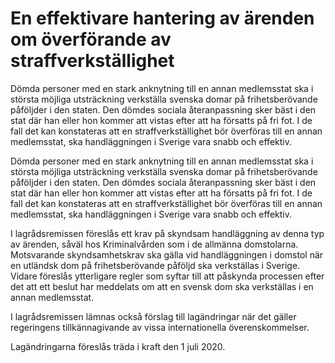 # En effektivare hantering av ärenden om överförande av straffverkställighet

Dömda personer med en stark anknytning till en annan medlemsstat ska i största möjliga utsträckning verkställa svenska domar på frihetsberövande påföljder i den staten. Den dömdes sociala återanpassning sker bäst i den stat där han eller hon kommer att vistas efter att ha försatts på fri fot. I de fall det kan konstateras att en straffverkställighet bör överföras till en annan medlemsstat, ska handläggningen i Sverige vara snabb och effektiv.

Dömda personer med en stark anknytning till en annan medlemsstat ska i största möjliga utsträckning verkställa svenska domar på frihetsberövande påföljder i den staten. Den dömdes sociala återanpassning sker bäst i den stat där han eller hon kommer att vistas efter att ha försatts på fri fot. I de fall det kan konstateras att en straffverkställighet bör överföras till en annan medlemsstat, ska handläggningen i Sverige vara snabb och effektiv.

I lagrådsremissen föreslås ett krav på skyndsam handläggning av denna typ av ärenden, såväl hos Kriminalvården som i de allmänna domstolarna. Motsvarande skyndsamhetskrav ska gälla vid handläggningen i domstol när en utländsk dom på frihetsberövande påföljd ska verkställas i Sverige. Vidare föreslås ytterligare regler som syftar till att påskynda processen efter det att ett beslut har meddelats om att en svensk dom ska verkställas i en annan medlemsstat.

I lagrådsremissen lämnas också förslag till lagändringar när det gäller regeringens tillkännagivande av vissa internationella överenskommelser.

Lagändringarna föreslås träda i kraft den 1 juli 2020.
